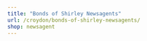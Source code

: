 ```yaml
---
title: "Bonds of Shirley Newsagents"
url: /croydon/bonds-of-shirley-newsagents/
shop: newsagent
---
```

